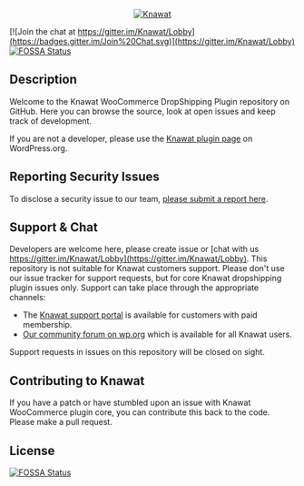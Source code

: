 <p align="center"><a href="https://knawat.com/"><img src="https://knawat.com/wp-content/uploads/2017/10/253_77.png" alt="Knawat"></a></p>

[![Join the chat at https://gitter.im/Knawat/Lobby](https://badges.gitter.im/Join%20Chat.svg)](https://gitter.im/Knawat/Lobby)
[![FOSSA Status](https://app.fossa.io/api/projects/git%2Bgithub.com%2FKnawat%2Fdropshipping-woocommerce.svg?type=shield)](https://app.fossa.io/projects/git%2Bgithub.com%2FKnawat%2Fdropshipping-woocommerce?ref=badge_shield)

## Description
Welcome to the Knawat WooCommerce DropShipping Plugin repository on GitHub. Here you can browse the source, look at open issues and keep track of development. 

If you are not a developer, please use the [Knawat plugin page](https://wordpress.org/plugins/dropshipping-woocommerce/) on WordPress.org.

## Reporting Security Issues
To disclose a security issue to our team, [please submit a report here](https://knawat.com/contact/).

## Support & Chat
Developers are welcome here, please create issue or [chat with us https://gitter.im/Knawat/Lobby](https://gitter.im/Knawat/Lobby). This repository is not suitable for Knawat customers support. Please don't use our issue tracker for support requests, but for core Knawat dropshipping plugin issues only. Support can take place through the appropriate channels:

* The [Knawat support portal](https://help.knawat.com/hc/en-us/requests/new/) is available for customers with paid membership.
* [Our community forum on wp.org](https://wordpress.org/support/plugin/dropshipping-woocommerce/) which is available for all Knawat users.

Support requests in issues on this repository will be closed on sight.

## Contributing to Knawat
If you have a patch or have stumbled upon an issue with Knawat WooCommerce plugin core, you can contribute this back to the code. Please make a pull request.



## License
[![FOSSA Status](https://app.fossa.io/api/projects/git%2Bgithub.com%2FKnawat%2Fdropshipping-woocommerce.svg?type=large)](https://app.fossa.io/projects/git%2Bgithub.com%2FKnawat%2Fdropshipping-woocommerce?ref=badge_large)